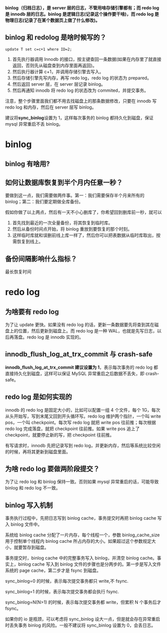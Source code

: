 **binlog（归档日志），是 server 层的日志，不管用啥存储引擎都有；而 redo log 是 innodb 层的日志。binlog 是逻辑日志(记录这个操作要干啥)，而 redo log 是物理日志(记录了在某个数据页上做了什么修改)。**

## binlog 和 redolog 是啥时候写的？

```
update T set c=c+1 where ID=2;
```

1. 首先执行器调用 Innodb 的接口，按主键查回一条数据(如果在内存里了就直接返回，否则先从磁盘查到内存里面再返回)。
2. 然后执行器计算 c+1，并调用存储引擎去写入。
3. 然后存储引擎先写内存，再写 redo log，redo log 的状态为 prepared。
4. 然后返回 server 层，在 server 层记录 binlog。
5. 然后再通知 innodb 将 redo log 的状态改为 commited，并提交事务。

注意，整个步骤里面我们都不用去找磁盘上的那条数据修改，只要在 innodb 写 redo log 和内存，然后在 server 层写 binlog。

建议将**sync_binlog**设置为 1，这样每次事务的 binlog 都持久化到磁盘，保证 mysql 异常重启不丢 binlog。

# binlog

## binlog 有啥用?

## 如何让数据库恢复到半个月内任意一秒？

要做到这一点，我们需要做两件事。第一：我们需要保存半个月来所有的 binlog；第二：我们要定期做全库备份。

假如你做了以上两点，然后有一天不小心删库了，你希望回到删库前一秒，就可以

1. 首先找到最近的一次全量备份，将其恢复到临时库。
2. 然后从备份时间点开始，将 binlog 重放到要恢复的那个时刻。
3. 这样临时库就和误删前线上库一样了，然后你可以把表数据从临时库取出，按需恢复到线上。

## 备份间隔影响什么指标？

最长恢复时间

# redo log

## 为啥要有 redo log

为了让 update 更快。如果没有 redo log 的话，更新一条数据要先将查到其在磁盘上的位置，然后更新到磁盘上。而 redo log 是一种 WAL，也就是先写日志，以后再落盘。redo log 是 innodb 实现的。

## innodb_flush_log_at_trx_commit 与 crash-safe

**innodb_flush_log_at_trx_commit 建议设置为 1**，表示每次事务的 redo log 都直接持久化到磁盘，这样可以保证 MySQL 异常重启之后数据不丢失，即 crash-safe。

## redo log 是如何实现的

innodb 的 redo log 是固定大小的，比如可以配置一组 4 个文件，每个 1G，每次从头开始写，写到末尾又回到开头循环写。redo log 维护两个指针，一个叫 write pos，一个叫 checkpoint。每次写 redo log 就把 write pos 往前推；每次根据 redo log 完成落盘，就把 checkpoint 往前推。如果 write pos 追上了 checkpoint，就要停止新的写，把 checkpoint 往前推。

有写请求时，innodb 先把记录写到 redo log，并更新内存，然后等系统比较空闲的时候，再将其更新到磁盘里面。

## 为啥 redo log 要做两阶段提交？

为了让 redo log 和 binlog 保持一致。否则如果 mysql 异常重启的话，可能导致 binlog 和 redo log 不一致。

## binlog 写入机制

事务执行过程中，先把日志写到 binlog cache，事务提交时再把 binlog cache 写入 binlog 文件中。

系统给 binlog cache 分配了一片内存，每个线程一个，参数 binlog_cache_size 用于控制单个线程内 binlog cache 所占内存的大小。如果超过这个参数规定大小，就要暂存到磁盘。

事务提交时，binlog cache 中的完整事务写入 binlog，并清空 binlog cache。事实上，binlog cache 写入到 binlog 文件的步骤也是分两步的。第一步是写入文件系统的 page cache，第二步才是 fsync 到磁盘。

sync_binlog=0 的时候，表示每次提交事务都只 write,不 fsync.

sync_binlog=1 的时候，表示每次提交事务都会执行 fsync.

sync_binlog=N(N>1) 的时候，表示每次提交事务都 write，但累积 N 个事务后才 fsync。

如果你的 io 是瓶颈，可以考虑将 sync_binlog 设大一点，但是就会存在异常重启时丢失事务 binlog 的风险。一般不建议将 sync_binlog 设置为 0，会丢日志。
